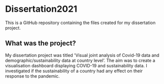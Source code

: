 # Dissertation2021

This is a GitHub repository containing the files created for my dissertation project.

## What was the project?

My dissertation project was titled 'Visual joint analysis of Covid-19 data and demographic/sustainability data at country level’. The aim was to create a visualisation dashboard
displaying COVID-19 and sustainability data. I investigated if the sustainability of a country had any effect on their response to the pandemic.
